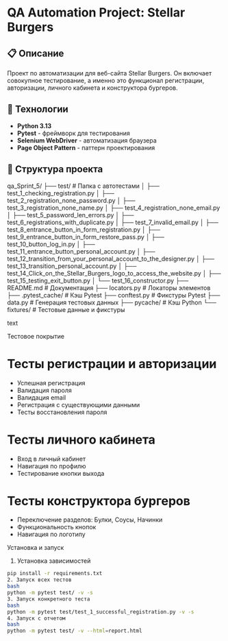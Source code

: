 # QA Automation Project: Stellar Burgers

## 📋 Описание
Проект по автоматизации для веб-сайта Stellar Burgers. Он включает совокупное тестирование, а именно это функционал регистрации, авторизации, личного кабинета и конструктора бургеров.

## 🚀 Технологии
- **Python 3.13**
- **Pytest** - фреймворк для тестирования
- **Selenium WebDriver** - автоматизация браузера
- **Page Object Pattern** - паттерн проектирования

## 📁 Структура проекта
qa_Sprint_5/
├── test/ # Папка с автотестами
│ ├── test_1_сhecking_registration.py
│ ├── test_2_registration_none_password.py
│ ├── test_3_registration_none_name.py
│ ├── test_4_registration_none_email.py
│ ├── test_5_password_len_errors.py
│ ├── test_6_registrations_with_duplicate.py
│ ├── test_7_invalid_email.py
│ ├── test_8_entrance_button_in_form_registration.py
│ ├── test_9_entrance_button_in_form_restore_pass.py
│ ├── test_10_button_log_in.py
│ ├── test_11_entrance_button_personal_account.py
│ ├── test_12_transition_from_your_personal_account_to_the_designer.py
│ ├── test_13_transition_personal_account.py
│ ├── test_14_Click_on_the_Stellar_Burgers_logo_to_access_the_website.py
│ ├── test_15_testing_exit_button.py
│ └── test_16_constructor.py
├── README.md # Документация
├── locators.py # Локаторы элементов
├── .pytest_cache/ # Кэш Pytest
├── conftest.py # Фикстуры Pytest
├── data.py # Генерация тестовых данных
├── pycache/ # Кэш Python
└── fixtures/ # Тестовые данные и фикстуры

text

Тестовое покрытие

# Тесты регистрации и авторизации
- Успешная регистрация
- Валидация пароля
- Валидация email
- Регистрация с существующими данными
- Тесты восстановления пароля

# Тесты личного кабинета
- Вход в личный кабинет
- Навигация по профилю
- Тестирование кнопки выхода

# Тесты конструктора бургеров
- Переключение разделов: Булки, Соусы, Начинки
- Функциональность кнопок
- Навигация по логотипу

Установка и запуск

1. Установка зависимостей
```bash
pip install -r requirements.txt
2. Запуск всех тестов
bash
python -m pytest test/ -v -s
3. Запуск конкретного теста
bash
python -m pytest test/test_1_successful_registration.py -v -s
4. Запуск с отчетом
bash
python -m pytest test/ -v --html=report.html 